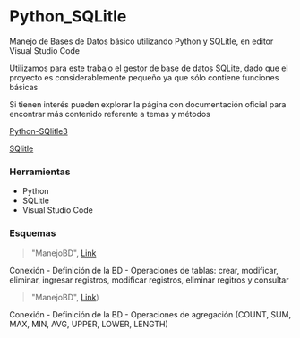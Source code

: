 # Python_SQLitle
Manejo de Bases de Datos básico utilizando Python y SQLitle, en editor Visual Studio Code

Utilizamos para este trabajo el gestor de base de datos SQLite, dado que el proyecto es considerablemente pequeño ya que sólo contiene funciones básicas

Si tienen interés pueden explorar la página con documentación oficial para encontrar más contenido referente a temas y métodos

[Python-SQlitle3](https://docs.python.org/es/3/library/sqlite3.html)

[SQlitle](https://www.sqlite.org/whentouse.html)

### Herramientas
- Python
- SQLitle
- Visual Studio Code

### Esquemas
> "ManejoBD", [Link]([https://github.com/noemack/Python_SQLitle/blob/main/ManejoBD.py)

Conexión - Definición de la BD - Operaciones de tablas: crear, modificar, eliminar, ingresar registros, modificar registros, eliminar regitros y consultar


> "ManejoBD", [Link](https://github.com/noemack/Python_SQLitle/blob/main/AgregacionBD.py))

Conexión - Definición de la BD - Operaciones de agregación (COUNT, SUM, MAX, MIN, AVG, UPPER, LOWER, LENGTH)
